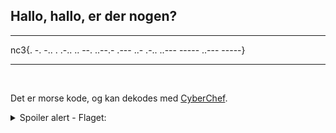 ## Hallo, hallo, er der nogen?
<hr>

nc3{. -. -.. . .-.. .. --. ..--.- .--- ..- .-.. ..--- ----- ..--- -----}

<hr>
<br>

Det er morse kode, og kan dekodes med [CyberChef](https://gchq.github.io/CyberChef/).



<details>
<summary>Spoiler alert - Flaget:</summary>
nc3{ENDELIG_JUL2020}
</details>
